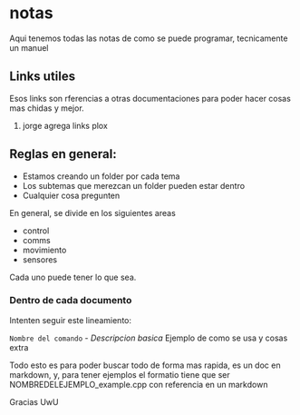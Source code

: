 # notas
Aqui tenemos todas las notas de como se puede programar, tecnicamente un manuel

## Links utiles

Esos links son rferencias a otras documentaciones para poder hacer cosas mas chidas y mejor.

1. jorge agrega links plox

## Reglas en general:

- Estamos creando un folder por cada tema
- Los subtemas que merezcan un folder pueden estar dentro
- Cualquier cosa pregunten

En general, se divide en los siguientes areas

- control
- comms
- movimiento
- sensores

Cada uno puede tener lo que sea.

### Dentro de cada documento

Intenten seguir este lineamiento:

`Nombre del comando` - *Descripcion basica* Ejemplo de como se usa y cosas extra

Todo esto es para poder buscar todo de forma mas rapida, es un doc en markdown, y, para tener ejemplos el formatio tiene que ser NOMBREDELEJEMPLO_example.cpp con referencia en un markdown

Gracias UwU

